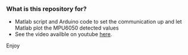 ### What is this repository for? ###

* Matlab script and Arduino code to set the communication up and let Matlab plot the MPU6050 detected values
* See the video availble on youtube [here](https://www.youtube.com/watch?v=Drv08zKyRVU).

Enjoy